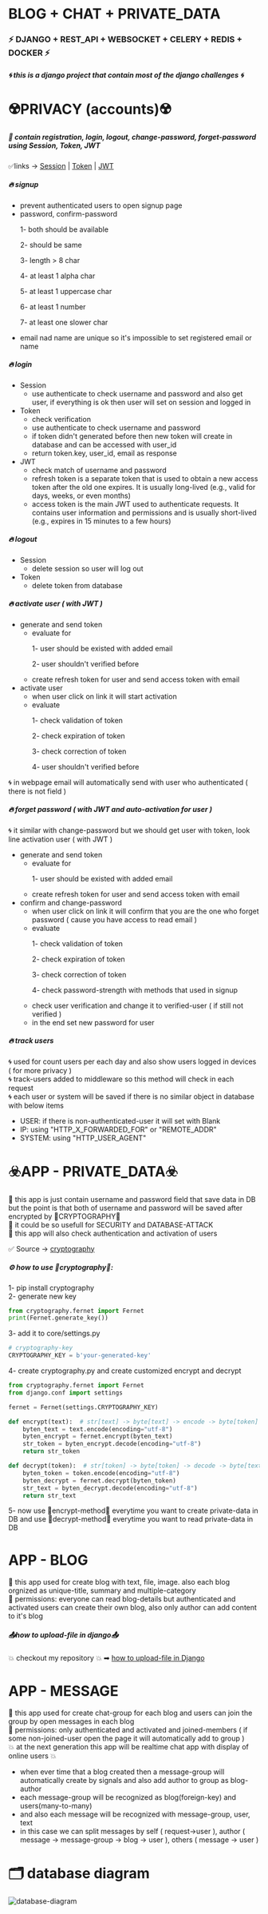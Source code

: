 <h1>BLOG + CHAT + PRIVATE_DATA</h1>
<h3>⚡ DJANGO + REST_API + WEBSOCKET + CELERY + REDIS + DOCKER ⚡</h3>
<h5>🌀  this is a django project that contain most of the django challenges 🌀 </h5>

# ☢️PRIVACY (accounts)☢️

<h5>🎴 contain registration, login, logout, change-password, forget-password using Session, Token, JWT</h5>
✅links -> <a href="https://docs.djangoproject.com/en/5.1/topics/auth/default/">Session</a> | <a href="https://www.django-rest-framework.org/api-guide/authentication/">Token</a> | <a href="https://jwt.io/">JWT</a>
<h5>🔥 signup</h5>
<ul>
    <li>prevent authenticated users to open signup page</li>
    <li>password, confirm-password
        <p>1- both should be available</p>
        <p>2- should be same</p>
        <p>3- length > 8 char</p>
        <p>4- at least 1 alpha char</p>
        <p>5- at least 1 uppercase char</p>
        <p>6- at least 1 number</p>
        <p>7- at least one slower char</p>
    </li>
    <li>email nad name are unique so it's impossible to set registered email or name</li>
</ul>

<h5>🔥 login</h5>
<ul>
    <li>Session
        <ul>
            <li>use authenticate to check username and password and also get user, if everything is ok then user will set on session and logged in</li>
        </ul>
    </li>
    <li>Token
        <ul>
            <li>check verification</li>
            <li>use authenticate to check username and password</li>
            <li>if token didn't generated before then new token will create in database and can be accessed with user_id</li>
            <li>return token.key, user_id, email as response</li>
        </ul>
    </li>
    <li>JWT
        <ul>
            <li>check match of username and password</li>
            <li>refresh token is a separate token that is used to obtain a new access token after the old one expires. It is usually long-lived (e.g., valid for days, weeks, or even months)</li>
            <li>access token is the main JWT used to authenticate requests. It contains user information and permissions and is usually short-lived (e.g., expires in 15 minutes to a few hours)</li>
        </ul>
    </li>
</ul>

<h5>🔥 logout</h5>
<ul>
    <li>Session
        <ul>
            <li>delete session so user will log out</li>
        </ul>
    </li>
    <li>Token
        <ul>
            <li>delete token from database</li>
        </ul>
    </li>
</ul>

<h5>🔥 activate user ( with JWT )</h5>
<ul>
    <li>generate and send token
        <ul>
            <li>evaluate for
                <p>1- user should be existed with added email</p>
                <p>2- user shouldn't verified before</p>
            </li>
            <li>create refresh token for user and send access token with email</li>
        </ul>
    </li>
    <li>activate user
        <ul>
            <li>when user click on link it will start activation</li>
            <li>evaluate
                <p>1- check validation of token</p>
                <p>2- check expiration of token</p>
                <p>3- check correction of token</p>
                <p>4- user shouldn't verified before</p>
            </li>
        </ul>
    </li>
</ul>
<p>🌀 in webpage email will automatically send with user who authenticated ( there is not field )</p>

<h5>🔥 forget password ( with JWT and auto-activation for user )</h5>
<p>🌀 it similar with change-password but we should get user with token, look line activation user ( with JWT )</p>
<ul>
    <li>generate and send token
        <ul>
            <li>evaluate for
                <p>1- user should be existed with added email</p>
            </li>
            <li>create refresh token for user and send access token with email</li>
        </ul>
    </li>
    <li>confirm and change-password
        <ul>
            <li>when user click on link it will confirm that you are the one who forget password ( cause you have access to read email )</li>
            <li>evaluate
                <p>1- check validation of token</p>
                <p>2- check expiration of token</p>
                <p>3- check correction of token</p>
                <p>4- check password-strength with methods that used in signup</p>
            </li>
            <li>check user verification and change it to verified-user ( if still not verified )</li>
            <li>in the end set new password for user</li>
        </ul>
    </li>
</ul>

<h5>🔥 track users</h5>
<p>🌀 used for count users per each day and also show users logged in devices ( for more privacy )<br>
🌀 track-users added to middleware so this method will check in each request<br>
🌀 each user or system will be saved if there is no similar object in database with below items</p>
<ul>
    <li>USER: if there is non-authenticated-user it will set with Blank</li>
    <li>IP: using "HTTP_X_FORWARDED_FOR" or "REMOTE_ADDR"</li>
    <li>SYSTEM: using "HTTP_USER_AGENT"</li>
</ul>

# ☣️APP - PRIVATE_DATA☣️
<p>🎴 this app is just contain username and password field that save data in DB but the point is that both of username and password will be saved after encrypted by 🔐CRYPTOGRAPHY🔐<br>
🔴 it could be so usefull for SECURITY and DATABASE-ATTACK<br>
🔵 this app will also check authentication and activation of users
</p>
✅ Source -> <a href="https://cryptography.io/en/latest/fernet/">cryptography</a>
<h5>⚙️ how to use 🔐cryptography🔐:</h5>

<p>
1- pip install cryptography<br>
2- generate new key

```python
from cryptography.fernet import Fernet
print(Fernet.generate_key())
```
3- add it to core/settings.py

```python
# cryptography-key
CRYPTOGRAPHY_KEY = b'your-generated-key'
```
4- create cryptography.py and create customized encrypt and decrypt 
```python
from cryptography.fernet import Fernet
from django.conf import settings

fernet = Fernet(settings.CRYPTOGRAPHY_KEY)

def encrypt(text):  # str[text] -> byte[text] -> encode -> byte[token] -> str[token]
    byten_text = text.encode(encoding="utf-8")
    byten_encrypt = fernet.encrypt(byten_text)
    str_token = byten_encrypt.decode(encoding="utf-8")
    return str_token

def decrypt(token):  # str[token] -> byte[token] -> decode -> byte[text] -> str[text]
    byten_token = token.encode(encoding="utf-8")
    byten_decrypt = fernet.decrypt(byten_token)
    str_text = byten_decrypt.decode(encoding="utf-8")
    return str_text
```
5- now use 🔶encrypt-method🔶 everytime you want to create private-data in DB and use 🔶decrypt-method🔶 everytime you want to read private-data in DB
</p>

# APP - BLOG
🎴 this app used for create blog with text, file, image. also each blog orgnized as unique-title, summary and multiple-category<br>
🔴 permissions: everyone can read blog-details but authenticated and activated users can create their own blog, also only author can add content to it's blog
<h5>📤how to upload-file in django📤</h5>
💥 checkout my repository 💥 ➡ <a href="https://github.com/999-amir/upload-file-in-Django">how to upload-file in Django</a>

# APP - MESSAGE
🎴 this app used for create chat-group for each blog and users can join the group by open messages in each blog<br>
🔴 permissions: only authenticated and activated and joined-members ( if some non-joined-user open the page it will automatically add to group )<br>
💥 at the next generation this app will be realtime chat app with display of online users 💥<br>
<ul>
    <li>when ever time that a blog created then a message-group will automatically create by signals and also add author to group as blog-author</li>
    <li>each message-group will be recognized as blog(foreign-key) and users(many-to-many)</li>
    <li>and also each message will be recognized with message-group, user, text</li>
    <li>in this case we can split messages by self ( request->user ), author ( message -> message-group -> blog -> user ), others ( message -> user )</li>
</ul>

# 🗂️ database diagram
<img src="database_diagram.png" alt="database-diagram">